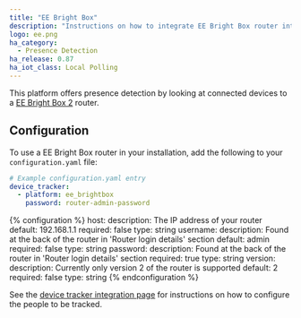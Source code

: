 ```yaml
---
title: "EE Bright Box"
description: "Instructions on how to integrate EE Bright Box router into Home Assistant."
logo: ee.png
ha_category:
  - Presence Detection
ha_release: 0.87
ha_iot_class: Local Polling
---
```


This platform offers presence detection by looking at connected devices to a [EE Bright Box 2](https://ee.co.uk/help/phones-and-device/home-broadband/bright-box-2-wireless-router/bright-box-2-wireless-router) router.

## Configuration

To use a EE Bright Box router in your installation, add the following to your `configuration.yaml` file:

```yaml
# Example configuration.yaml entry
device_tracker:
  - platform: ee_brightbox
    password: router-admin-password
```

{% configuration %}
host:
  description: The IP address of your router
  default: 192.168.1.1
  required: false
  type: string
username:
  description: Found at the back of the router in 'Router login details' section
  default: admin
  required: false
  type: string
password:
  description: Found at the back of the router in 'Router login details' section
  required: true
  type: string
version:
  description: Currently only version 2 of the router is supported
  default: 2
  required: false
  type: string
{% endconfiguration %}

See the [device tracker integration page](/integrations/device_tracker/) for instructions on how to configure the people to be tracked.

